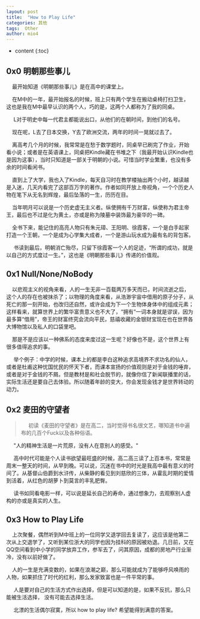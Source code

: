 ```yaml
---
layout: post
title:  "How to Play Life"
categories: 其他
tags:  Other
author: mio4
---
```


* content
{:toc}





## 0x0 明朝那些事儿
&nbsp;&nbsp;&nbsp;&nbsp;最开始知道《明朝那些事儿》是在高中的课堂上。

&nbsp;&nbsp;&nbsp;&nbsp;在M中的一年，最开始报名的时候，班上只有两个学生在搬动桌椅打扫卫生，这也是我在M中最早认识的两个人，巧的是，这两个人都称为了我的同桌。

&nbsp;&nbsp;&nbsp;&nbsp; L对于明史中每一代君主都能说出口，从他们的在朝时间，到他们的名号。

&nbsp;&nbsp;&nbsp;&nbsp;现在呢，L去了日本交换，Y去了欧洲交流，两年的时间一晃就过去了。

&nbsp;&nbsp;&nbsp;&nbsp;离高考几个月的时候，我常常是在愁于数学题时，同桌早已刷完了作业，开始看小说；或者是在英语课上，同桌把Kindle藏在书堆之下（我最开始认识Kindle也是因为这事），当时只知道是一部关于明朝的小说。可惜当时学业繁重，也没有多余的时间看闲书。

&nbsp;&nbsp;&nbsp;&nbsp;直到上了大学，我也入了Kindle，每天自习时在教学楼抽出两个小时，越读越是入迷，几天内看完了这部百万字的著作。作者如同开放上帝视角，一个个历史人物在笔下从无名到辉煌，最后坠落的一生，历历在目。

&nbsp;&nbsp;&nbsp;&nbsp;当年明月可以说是一个历史虚无主义者。纵使拥有千万财富，纵使称为君主帝王，最后也不过是化为黄土，亦或是称为陵墓中装饰最为豪华的一碑。

&nbsp;&nbsp;&nbsp;&nbsp;全书下来，能记住的高亮人物只有朱元璋、王阳明、徐霞客，一个是白手起家打造一个王朝，一个是成为心学集大成者，一个是游山玩水成为最有名的背包客。

&nbsp;&nbsp;&nbsp;&nbsp; 书读到最后，明朝消亡殆尽，只留下徐霞客一个人的足迹，“所谓的成功，就是以自己的方式度过一生。”，这也是《明朝那些事儿》传递的价值观。

## 0x1 Null/None/NoBody
&nbsp;&nbsp;&nbsp;&nbsp;以悲观主义的视角来看，人的一生无非一百载两万多天而已，时间流逝之后，这个人的存在也被抹杀了；以物理的角度来看，从浩渺宇宙中借用的原子分子，从死亡的那一刻开始，也改归还自然，或许会成为下一个生物体身体中的组成元素；这样看来，就算世界上的繁华富贵意义也不大了，“拥有”一词本身就是谬误，因为最多算“借用”，帝王的财富终究会流向平民，慈禧收藏的金银财宝现在也在世界各大博物馆以及私人的口袋里吧。

&nbsp;&nbsp;&nbsp;&nbsp;那是不是应该以一种佛系的态度来度过这一生呢？好像也不是，这个世界上有很多值得追求的事。

&nbsp;&nbsp;&nbsp;&nbsp; 举个例子：中学的时候，课本上的都是李白这种追求高境界不求功名的仙人，或者是杜甫这种忧国忧民的怀天下者，而课本宣扬的价值观则是对于金钱的唾弃，或者是对于金钱的不屑。但是教材是和社会脱节的，就像你信了新闻联播里的话， 实际生活还是要自己去体验。所以随着年龄的变大，你会发现金钱才是世界转动的动力。


## 0x2 麦田的守望者
> &nbsp;&nbsp;&nbsp;&nbsp; 初读《麦田的守望者》是在高二，当时觉得书名很文艺，哪知道书中遍布的几百个Fuck以及各种俗语。

&nbsp;&nbsp;&nbsp;&nbsp; "人的精神生活是一片荒原，没有人在意别人的感受。"

&nbsp;&nbsp;&nbsp;&nbsp; 高中时代可能是个人读书欲望最旺盛的时候，高二高三读了上百本书，常常是周末一整天的时间，从早到晚。可以说，沉迷在书中的时光是我高中最有意义的时间了。从基督山伯爵到水浒传，从柴静的看见到刘慈欣的三体，从霍乱时期的爱情到活着，从红色的胡萝卜到莫言的丰乳肥臀。

&nbsp;&nbsp;&nbsp;&nbsp; 读书如同看电影一样，可以说是延长自己的寿命，通过想象力，去观察别人虚构的亦或是真实的人生。


## 0x3 How to Play Life
&nbsp;&nbsp;&nbsp;&nbsp;上次聚餐，偶然听到M中班上的一位同学又退学回去复读了，这应该是他第二次从上交退学了，又听到某位浙大的同学也因为挂科的原因被劝退。几日前，又在QQ空间看到中小学的同学放弃工作，参军去了，问其原因，成都的房地产行业渐冷，没有以前好做了。

&nbsp;&nbsp;&nbsp;&nbsp;人的一生是充满变数的，如果在浪潮之巅，那么可能就成为了能够呼风唤雨的人物，如果抓住了时代的红利，那么发家致富也是一件平常的事。

&nbsp;&nbsp;&nbsp;&nbsp; 人是要对自己的生活方式作出选择，但是可以知道的是，如果不反抗，那么只能被生活选择， 没有可能去选择生活。

&nbsp;&nbsp;&nbsp;&nbsp; 北漂的生活偶尔寂寞，所以 how to play life? 希望能得到满意的答案。









